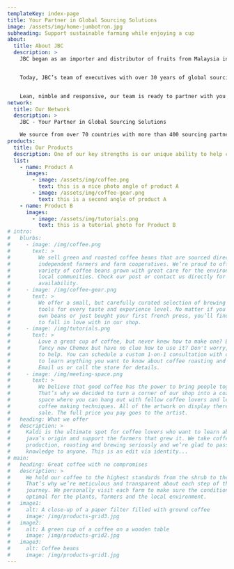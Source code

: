 ```yaml
---
templateKey: index-page
title: Your Partner in Global Sourcing Solutions
image: /assets/img/home-jumbotron.jpg
subheading: Support sustainable farming while enjoying a cup
about:
  title: About JBC
  description: >
    JBC began as an importer and distributor of fruits from Malaysia into the Hong Kong market in 2016. As demand increased, JBC branched out into retail with several locations across the city as well as home delivery of its products. Since then, JBC has diversified into seafood products as well as non-food products internationally, becoming a bridge for customers and suppliers. 


    Today, JBC’s team of executives with over 30 years of global sourcing and processing experience is uniquely positioned to serve the diverse needs of an international clientele in both food and non-food sectors. Each customer is unique and is focused on its own set of opportunities. With our extensive knowledge in sourcing, processing, R&D, Quality Control, and supply chain management, we work hand in hand with you to help you capitalize on, and profit from those opportunities.


    Lean, nimble and responsive, our team is ready to partner with you to help grow your business.
network:
  title: Our Network
  description: >
    JBC - Your Partner in Global Sourcing Solutions

    We source from over 70 countries with more than 400 sourcing partners
products:
  title: Our Products
  description: One of our key strengths is our unique ability to help customers improve their inventory management. Apart from being able to offer a stable supply of seafood products, our just-in-time delivery helps customers keep their inventories at an optimal level - thereby safeguarding against interrupted supplies.
  list:
    - name: Product A
      images:
        - image: /assets/img/coffee.png
          text: this is a nice photo angle of product A
        - image: /assets/img/coffee-gear.png
          text: this is a second angle of product A
    - name: Product B
      images:
        - image: /assets/img/tutorials.png
          text: this is a tutorial photo for Product B
# intro:
#   blurbs:
#     - image: /img/coffee.png
#       text: >
#         We sell green and roasted coffee beans that are sourced directly from
#         independent farmers and farm cooperatives. We’re proud to offer a
#         variety of coffee beans grown with great care for the environment and
#         local communities. Check our post or contact us directly for current
#         availability.
#     - image: /img/coffee-gear.png
#       text: >
#         We offer a small, but carefully curated selection of brewing gear and
#         tools for every taste and experience level. No matter if you roast your
#         own beans or just bought your first french press, you’ll find a gadget
#         to fall in love with in our shop.
#     - image: /img/tutorials.png
#       text: >
#         Love a great cup of coffee, but never knew how to make one? Bought a
#         fancy new Chemex but have no clue how to use it? Don't worry, we’re here
#         to help. You can schedule a custom 1-on-1 consultation with our baristas
#         to learn anything you want to know about coffee roasting and brewing.
#         Email us or call the store for details.
#     - image: /img/meeting-space.png
#       text: >
#         We believe that good coffee has the power to bring people together.
#         That’s why we decided to turn a corner of our shop into a cozy meeting
#         space where you can hang out with fellow coffee lovers and learn about
#         coffee making techniques. All of the artwork on display there is for
#         sale. The full price you pay goes to the artist.
#   heading: What we offer
#   description: >
#     Kaldi is the ultimate spot for coffee lovers who want to learn about their
#     java’s origin and support the farmers that grew it. We take coffee
#     production, roasting and brewing seriously and we’re glad to pass that
#     knowledge to anyone. This is an edit via identity...
# main:
#   heading: Great coffee with no compromises
#   description: >
#     We hold our coffee to the highest standards from the shrub to the cup.
#     That’s why we’re meticulous and transparent about each step of the coffee’s
#     journey. We personally visit each farm to make sure the conditions are
#     optimal for the plants, farmers and the local environment.
#   image1:
#     alt: A close-up of a paper filter filled with ground coffee
#     image: /img/products-grid3.jpg
#   image2:
#     alt: A green cup of a coffee on a wooden table
#     image: /img/products-grid2.jpg
#   image3:
#     alt: Coffee beans
#     image: /img/products-grid1.jpg
---
```

